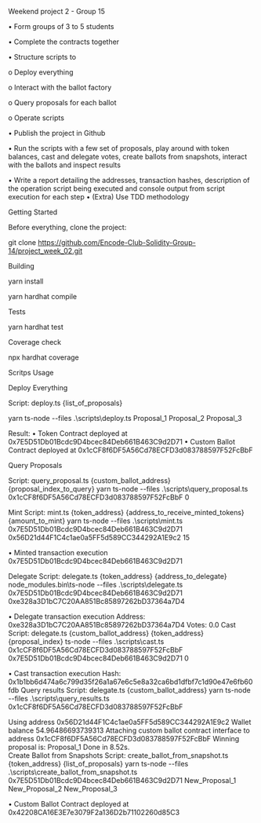 

Weekend project 2 - Group 15

•	Form groups of 3 to 5 students

•	Complete the contracts together

•	Structure scripts to

o	Deploy everything

o	Interact with the ballot factory

o	Query proposals for each ballot

o	Operate scripts

•	Publish the project in Github

•	Run the scripts with a few set of proposals, play around with token balances, cast and delegate votes, create ballots from snapshots, interact with the ballots and inspect results

•	Write a report detailing the addresses, transaction hashes, description of the operation script being executed and console output from script execution for each step
•	(Extra) Use TDD methodology

Getting Started

Before everything, clone the project:

git clone https://github.com/Encode-Club-Solidity-Group-14/project_week_02.git

Building

yarn install

yarn hardhat compile

Tests

yarn hardhat test

Coverage check

npx hardhat coverage

Scritps Usage

Deploy Everything

Script: deploy.ts {list_of_proposals}

yarn ts-node --files .\scripts\deploy.ts Proposal_1 Proposal_2 Proposal_3

 

Result:
•	Token Contract deployed at 0x7E5D51Db01Bcdc9D4bcec84Deb661B463C9d2D71
•	Custom Ballot Contract deployed at 0x1cCF8f6DF5A56Cd78ECFD3d083788597F52FcBbF

Query Proposals

Script: query_proposal.ts {custom_ballot_address} {proposal_index_to_query}
yarn ts-node --files .\scripts\query_proposal.ts 0x1cCF8f6DF5A56Cd78ECFD3d083788597F52FcBbF 0

 


Mint
Script: mint.ts {token_address} {address_to_receive_minted_tokens} {amount_to_mint}
yarn ts-node --files .\scripts\mint.ts  0x7E5D51Db01Bcdc9D4bcec84Deb661B463C9d2D71 0x56D21d44F1C4c1ae0a5FF5d589CC344292A1E9c2 15

 

•	Minted transaction execution 0x7E5D51Db01Bcdc9D4bcec84Deb661B463C9d2D71
 

Delegate
Script: delegate.ts {token_address} {address_to_delegate}
node_modules\.bin\ts-node --files .\scripts\delegate.ts 0x7E5D51Db01Bcdc9D4bcec84Deb661B463C9d2D71 0xe328a3D1bC7C20AA851Bc85897262bD37364a7D4
 

•	Delegate transaction execution Address: 0xe328a3D1bC7C20AA851Bc85897262bD37364a7D4 Votes: 0.0
Cast
Script: delegate.ts {custom_ballot_address} {token_address} {proposal_index}
ts-node --files .\scripts\cast.ts 0x1cCF8f6DF5A56Cd78ECFD3d083788597F52FcBbF 0x7E5D51Db01Bcdc9D4bcec84Deb661B463C9d2D71  0

 
•	Cast transaction execution Hash: 0x1b1bb6d474a6c799d35f26a1a67e6c5e8a32ca6bd1dfbf7c1d90e47e6fb60fdb
Query results
Script: delegate.ts {custom_ballot_address}
yarn ts-node --files .\scripts\query_results.ts 0x1cCF8f6DF5A56Cd78ECFD3d083788597F52FcBbF

 

Using address 0x56D21d44F1C4c1ae0a5FF5d589CC344292A1E9c2
Wallet balance 54.96486693739313
Attaching custom ballot contract interface to address 0x1cCF8f6DF5A56Cd78ECFD3d083788597F52FcBbF
Winning proposal is: Proposal_1
Done in 8.52s.  
Create Ballot from Snapshots
Script: create_ballot_from_snapshot.ts {token_address} {list_of_proposals}
yarn ts-node --files .\scripts\create_ballot_from_snapshot.ts 0x7E5D51Db01Bcdc9D4bcec84Deb661B463C9d2D71  New_Proposal_1 New_Proposal_2 New_Proposal_3



 
•	Custom Ballot Contract deployed at 0x42208CA16E3E7e3079F2a136D2b71102260d85C3

